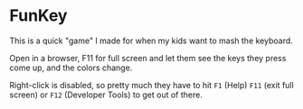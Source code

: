 # FunKey

This is a quick "game" I made for when my kids want to mash the keyboard.

Open in a browser, F11 for full screen and let them see the keys they press come up, and the colors change.

Right-click is disabled, so pretty much they have to hit `F1` (Help) `F11` (exit full screen) or `F12` (Developer Tools) to get out of there.

